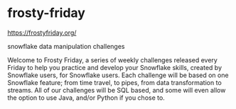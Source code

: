 # frosty-friday

https://frostyfriday.org/

snowflake data manipulation challenges

Welcome to Frosty Friday, a series of weekly challenges released every Friday to help you practice and develop your Snowflake skills, created by Snowflake users, for Snowflake users. 
Each challenge will be based on one Snowflake feature; from time travel, to pipes, from data transformation to streams.
All of our challenges will be SQL based, and some will even allow the option to use Java, and/or Python if you chose to. 
